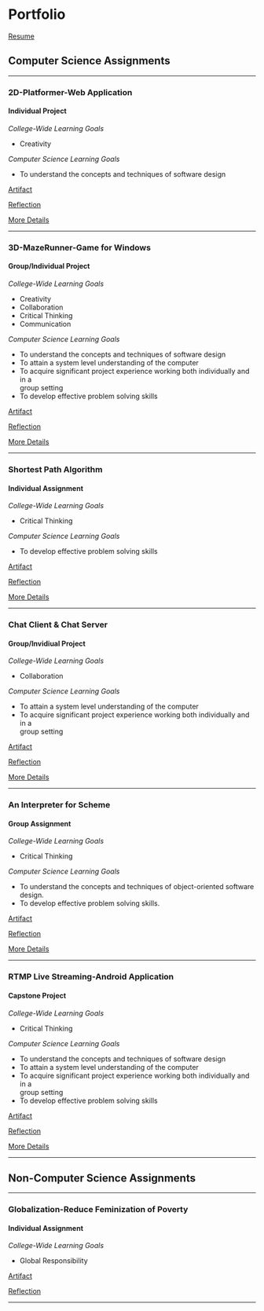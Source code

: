 # Portfolio

[Resume](https://drive.google.com/file/d/1_NvxfSSQ6Fl2cHNCnav29oYv9lppryvb/view?usp=sharing)

## Computer Science Assignments

***

### 2D-Platformer-Web Application 

#### Individual Project

*College-Wide Learning Goals*

+ Creativity
 
*Computer Science Learning Goals* 
 
 + To	understand the concepts	and techniques of software design
 
[Artifact](https://github.com/heytoshi/2D-Platformer/blob/master/src/Collision2D.elm)

[Reflection](https://github.com/heytoshi/2D-Platformer/blob/master/PORTFOLIO.md)

[More Details](https://github.com/heytoshi/2D-Platformer/blob/master/README.md)

***

### 3D-MazeRunner-Game for Windows

#### Group/Individual Project

*College-Wide Learning Goals*

+ Creativity
+ Collaboration
+ Critical Thinking
+ Communication

 *Computer Science Learning Goals* 
 
+ To	understand	the	concepts	and	techniques	of software	design
+ To	attain	a	system	level	understanding	of	the	computer
+ To	acquire	significant	project	experience	working	both	individually	and	in	a	
 group	setting
+ To	develop	effective	problem	solving	skills

[Artifact](https://github.com/heytoshi/3D-MazeRunner)

[Reflection](https://github.com/heytoshi/3D-MazeRunner/blob/master/PORTFOLIO.md)

[More Details](https://github.com/heytoshi/3D-MazeRunner/blob/master/README.md)

***

### Shortest Path Algorithm

#### Individual Assignment

*College-Wide Learning Goals*

+ Critical Thinking

*Computer Science Learning Goals* 

+ To	develop	effective	problem	solving	skills

[Artifact](https://github.com/heytoshi/Shortest-Path/blob/master/FindPath.ipynb)

[Reflection](https://github.com/heytoshi/Shortest-Path/blob/master/PORTFOLIO.md)

[More Details](https://github.com/heytoshi/Shortest-Path/blob/master/README.md)

***

### Chat Client & Chat Server

#### Group/Invidiual Project

*College-Wide Learning Goals*

+ Collaboration

*Computer Science Learning Goals* 

+ To	attain	a	system	level	understanding	of	the	computer
+ To	acquire	significant	project	experience	working	both	individually	and	in	a	
group	setting

[Artifact](https://github.com/heytoshi/ChatRoomProject)

[Reflection](https://github.com/heytoshi/ChatRoomProject/blob/master/PORTFOLIO.md)

[More Details](https://github.com/heytoshi/ChatRoomProject/blob/master/README.md)

***

### An Interpreter for Scheme

#### Group Assignment

*College-Wide Learning Goals*

+ Critical Thinking

*Computer Science Learning Goals* 

+ To	understand	the	concepts	and	techniques	of	object-oriented software	design.
+ To	develop	effective	problem	solving	skills.

[Artifact](https://github.com/heytoshi/An-interpreter-for-Scheme/blob/master/expr-4.scala)

[Reflection](https://github.com/heytoshi/An-interpreter-for-Scheme/blob/master/PORTFOLIO.md)

[More Details](https://github.com/heytoshi/An-interpreter-for-Scheme/blob/master/README.md)

***

### RTMP Live Streaming-Android Application

#### Capstone Project

*College-Wide Learning Goals*

+ Critical Thinking

*Computer Science Learning Goals* 

+ To	understand	the	concepts	and	techniques	of software	design
+ To	attain	a	system	level	understanding	of	the	computer
+ To	acquire	significant	project	experience	working	both	individually	and	in	a	
 group	setting
+ To	develop	effective	problem	solving	skills

[Artifact](https://github.com/heytoshi/SeniorProject)

[Reflection](https://github.com/heytoshi/SeniorProject/blob/master/PORTFOLIO.md)

[More Details](https://github.com/heytoshi/SeniorProject/blob/master/README.md)

***




## Non-Computer Science Assignments

***

### Globalization-Reduce Feminization of Poverty

#### Individual Assignment

*College-Wide Learning Goals*

+ Global Responsibility

[Artifact](https://drive.google.com/file/d/1Rp3frbG2bybt-UdKbcXedIy36jq37IP4/view?usp=sharing)

[Reflection](https://docs.google.com/document/d/1X4W-mzjdFFsWIgsREhMNo2C0lpevlVDnIm1bQOpJwYc/edit?usp=sharing)

***
